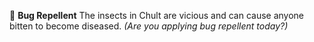 :mosquito: **Bug Repellent** The insects in Chult are vicious and can cause anyone bitten to become diseased.
*(Are you applying bug repellent today?)*